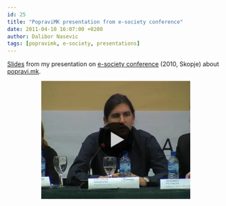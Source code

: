 ```yaml
---
id: 25
title: "PopraviMK presentation from e-society conference"
date: 2011-04-10 16:07:00 +0200
author: Dalibor Nasevic
tags: [popravimk, e-society, presentations]
---
```


[Slides](https://speakerdeck.com/dalibor/popravimk-e-society "PopraviMK presentation on E-society (2010, Skopje)") from my presentation on [e-society conference](http://e-society.org.mk/) (2010, Skopje) about [popravi.mk](http://popravi.mk "Official popravi.mk site").

<p style="text-align: center">
  <a href="http://blip.tv/esocietymk-2010/dalibor-nasevik-popravi-mk-4661075">
    <img src="/images/e-society.png" alt="E-society">
  </a>
</p>
